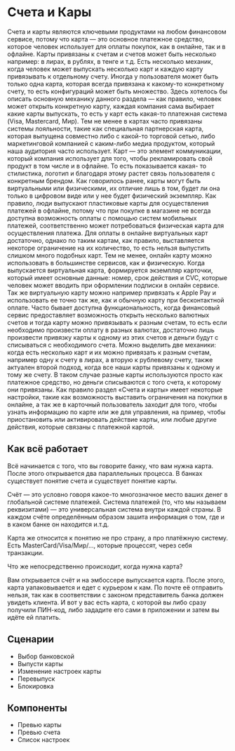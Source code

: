 # Счета и Кары

Счета и карты являются ключевыми продуктами на любом финансовом сервисе, потому что карта — это основное платежное средство, которое человек использует для оплаты покупок, как в онлайне, так и в офлайне. Карты привязаны к счетам и счетов может быть несколько например: в лирах, в рублях, в тенге и т.д. Есть несколько механик, когда человек может выпускать несколько карт и каждую карту привязывать к отдельному счету. Иногда у пользователя может быть только одна карта, которая всегда привязана к какому-то конкретному счету, то есть конфигураций может быть множество. Здесь хотелось бы описать основную механику данного раздела — как правило, человек может открыть конкретную карту, каждая компания сама выбирает какие карты выпускать, то есть у карт есть какая-то платежная система (Visa, Mastercard, Мир). Тем не менее в картах часто привязаны системы лояльности, такие как специальная партнерская карта, которая выпущена совместно либо с какой-то торговой сетью, либо маркетинговой компанией с каким-либо медиа продуктом, который наша аудитория часто использует. Карт — это элемент коммуникации, который компания использует для того, чтобы рекламировать свой продукт в том числе и в офлайне. То есть показывается какая- то стилистика, логотип и благодаря этому растет связь пользователя с конкретным брендом. Как говорилось ранее, карты могут быть виртуальными или физическими, их отличие лишь в том, будет ли она только в цифровом виде или у нее будет физический экземпляр. Как правило, люди выпускают пластиковые карты для осуществления платежей в офлайне, потому что при покупке в магазине не всегда доступна возможность оплаты с помощью систем мобильных платежей, соответственно может потребоваться физическая карта для осуществления платежа. Для оплаты в онлайне виртуальных карт достаточно, однако по таким картам, как правило, выставляется некоторе ограничение на их количество, то есть нельзя выпустить слишком много подобных карт. Тем не менее, онлайн карту можно использовать в большинстве сервисов, как и физическую. Когда выпускается виртуальная карта, формируется экземпляр карточки, который имеет основные данные: номер, срок действия и CVC, которые человек может вводить при оформлении подписки в онлайн сервисе. Так же виртуальную карту можно например привязать к Apple Pay и использовать ее точно так же, как и обычную карту при бесконтактной оплате. Часто бывает доступна функциональность, когда финансовый сервис предоставляет возможность открыть несколько валютных счетов и тогда карту можно привязывать к разным счетам, то есть если необходимо произвести оплату в разных валютах, достаточно лишь произвести привязку карты к одному из этих счетов и деньги будут с списываться с необходимого счета. Можно выделить две механики: когда есть несколько карт и их можно привязать к разным счетам, например одну к счету в лирах, а вторую к рублевому счету, также актуален второй подход, когда все наши карты привязаны к одному и тому же счету. В таком случае разные карты используются просто как платежное средство, но деньги списываются с того счета, к которому они привязаны. Как правило раздел «Счета и карты» имеет некоторые настройки, такие как возможность выставить ограничения на покупки в онлайне, а так же в карточный пользователь заходит для того, чтобы узнать информацию по карте или же для управления, на пример, чтобы приостановить или активировать действие карты, или любые другие действия, которые связаны с платежной картой. 

## Как всё работает

Всё начинается с того, что вы говорите банку, что вам нужна карта. После этого открывается два параллельных процесса. В банках существует понятие счета и существует понятие карты.

Счёт — это условно говоря какое-то многозначное место ваших денег в глобальной системе платежей. Система платежей (то, что мы называем реквизитами) — это универсальная система внутри каждой страны. В каждом счёте определённым образом зашита информация о том, где и в каком банке он находится и.т.д.

Карта же относится к понятию не про страну, а про платёжную систему. Есть MasterCard/Visa/Мир/…, которые процессят, через себя транзакции.

Что же непосредственно происходит, когда нужна карта?

Вам открывается счёт и на эмбоссере выпускается карта. После этого, карта уапаковывается и едет с курьером к кам. По почте её отправить нельзя, так как в соответствии с законом представитель банка должен увидеть клиента. И вот у вас есть карта, с которой вы либо сразу получили ПИН-код, либо зададите его сами в приложении и затем вы идёте ей платить.

## Сценарии

- Выбор банковской
- Выпусти карты
- Изменение настроек карты
- Перевыпуск
- Блокировка

## Компоненты

- Превью карты
- Превью счета
- Список настроек
